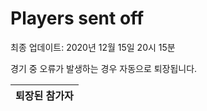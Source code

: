 # Players sent off
최종 업데이트: 2020년 12월 15일 20시 15분


경기 중 오류가 발생하는 경우 자동으로 퇴장됩니다.


| 퇴장된 참가자 |
|:---:|